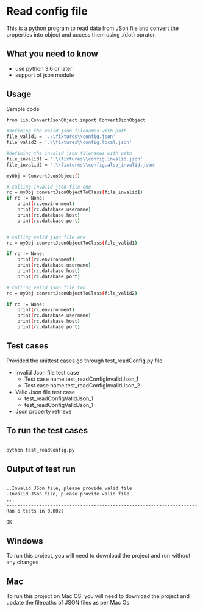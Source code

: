 
# Read config file

This is a python program to read data from JSon file and convert the properties into object and access them using .(dot) oprator.

## What you need to know

- use python 3.6 or later
- support of json module


## Usage

Sample code

```bash
from lib.ConvertJsonObject import ConvertJsonObject 

#defining the valid json filenames with path
file_valid1 = '.\\fixtures\\config.json'
file_valid2 = '.\\fixtures\\config.local.json'

#defining the invalid json filenames with path
file_invalid1 = '.\\fixtures\\config.invalid.json'
file_invalid2 = '.\\fixtures\\config.also_invalid.json'

myObj = ConvertJsonObject()

# calling invalid json file one
rc = myObj.convertJsonObjectToClass(file_invalid1)
if rc != None:
    print(rc.environment) 
    print(rc.database.username)
    print(rc.database.host) 
    print(rc.database.port) 


# calling valid json file one
rc = myObj.convertJsonObjectToClass(file_valid1)

if rc != None:
    print(rc.environment) 
    print(rc.database.username)
    print(rc.database.host) 
    print(rc.database.port) 

# calling valid json file two
rc = myObj.convertJsonObjectToClass(file_valid2)

if rc != None:
    print(rc.environment) 
    print(rc.database.username)
    print(rc.database.host) 
    print(rc.database.port) 


```


## Test cases

Provided the unittest cases go through test_readConfig.py file

 - Invalid Json file test case
    - Test case name test_readConfigInvalidJson_1
    - Test case name test_readConfigInvalidJson_2
 - Valid Json file test case
    - test_readConfigValidJson_1
    - test_readConfigValidJson_1
 - Json property retrieve  

## To run the test cases
```bash

python test_readConfig.py

```

## Output of test run

```bash

..Invalid JSon file, please provide valid file
.Invalid JSon file, please provide valid file
...
----------------------------------------------------------------------
Ran 6 tests in 0.002s

OK


```

## Windows

To run this project, you will need to download the project and run without any changes


## Mac

To run this project on Mac OS, you will need to download the project and update the filepaths of JSON files as per Mac Os


